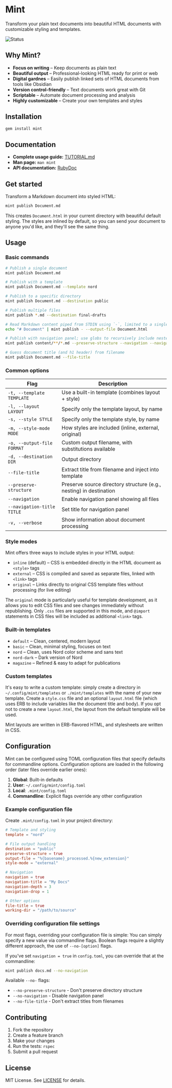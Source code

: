 # Mint

Transform your plain text documents into beautiful HTML documents with customizable styling and templates.

![Status](https://github.com/davejacobs/mint/actions/workflows/build.yml/badge.svg)

## Why Mint?

- **Focus on writing** – Keep documents as plain text
- **Beautiful output** – Professional-looking HTML ready for print or web
- **Digital gardnes** – Easily publish linked sets of HTML documents from tools like Obsidian
- **Version control-friendly** – Text documents work great with Git
- **Scriptable** – Automate document processing and analysis
- **Highly customizable** – Create your own templates and styles

## Installation

```bash
gem install mint
```

## Documentation

- **Complete usage guide:** [TUTORIAL.md](doc/TUTORIAL.md)
- **Man page:** `man mint`
- **API documentation:** [RubyDoc](http://www.rubydoc.info/github/davejacobs/mint)

## Get started

Transform a Markdown document into styled HTML:

```bash
mint publish Document.md
```

This creates `Document.html` in your current directory with beautiful default styling. The styles
are inlined by default, so you can send your document to anyone you'd like, and they'll see the
same thing.

## Usage

### Basic commands

```bash
# Publish a single document
mint publish Document.md

# Publish with a template
mint publish Document.md --template nord

# Publish to a specific directory
mint publish Document.md --destination public

# Publish multiple files
mint publish *.md --destination final-drafts

# Read Markdown content piped from STDIN using `-`, limited to a single file
echo "# Document" | mint publish - --output-file Document.html

# Publish with navigation panel; use globs to recursively include nested files
mint publish content/**/*.md --preserve-structure --navigation --navigation-title "Documentation" --destination public

# Guess document title (and h1 header) from filename
mint publish Document.md --file-title
```

### Common options

| Flag | Description |
|------|-------------|
| `-t, --template TEMPLATE` | Use a built-in template (combines layout + style) |
| `-l, --layout LAYOUT` | Specify only the template layout, by name |
| `-s, --style STYLE` | Specify only the template style, by name |
| `-m, --style-mode MODE` | How styles are included (inline, external, original) |
| `-o, --output-file FORMAT` | Custom output filename, with substitutions available |
| `-d, --destination DIR` | Output directory |
| `--file-title` | Extract title from filename and inject into template |
| `--preserve-structure` | Preserve source directory structure (e.g., nesting) in destination |
| `--navigation` | Enable navigation panel showing all files |
| `--navigation-title TITLE` | Set title for navigation panel |
| `-v, --verbose` | Show information about document processing |

### Style modes

Mint offers three ways to include styles in your HTML output:

- `inline` (default) – CSS is embedded directly in the HTML document as `<style>` tags
- `external` – CSS is compiled and saved as separate files, linked with `<link>` tags
- `original` – Links directly to original CSS template files without processing (for live editing)

The `original` mode is particularly useful for template development, as it allows you to edit CSS files and see changes immediately without republishing. Only `.css` files are supported in this mode, and `@import` statements in CSS files will be included as additional `<link>` tags.

### Built-in templates

- `default` – Clean, centered, modern layout
- `basic` – Clean, minimal styling, focuses on text
- `nord` – Clean, uses Nord color scheme and sans text
- `nord-dark` – Dark version of Nord
- `magazine` – Refined & easy to adapt for publications

### Custom templates

It's easy to write a custom template: simply create a directory in `~/.config/mint/templates` or `./mint/templates`
with the name of your new template. Create a `style.css` file and an optional `layout.html` file (which uses ERB
to include variables like the document title and body). If you opt not to create a new `layout.html`, the 
layout from the default template will be used.

Mint layouts are written in ERB-flavored HTML, and stylesheets are written in CSS.

## Configuration

Mint can be configured using TOML configuration files that specify defaults for commandline options.
Configuration options are loaded in the following order (later files override earlier ones):

1. **Global**: Built-in defaults
2. **User**: `~/.config/mint/config.toml`  
3. **Local**: `.mint/config.toml`
4. **Commandline**: Explicit flags override any other configuration

### Example configuration file

Create `.mint/config.toml` in your project directory:

```toml
# Template and styling
template = "nord"

# File output handling
destination = "public"
preserve-structure = true
output-file = "%{basename}_processed.%{new_extension}"
style-mode = "external"

# Navigation
navigation = true
navigation-title = "My Docs"
navigation-depth = 3
navigation-drop = 1

# Other options
file-title = true
working-dir = "/path/to/source"
```

### Overriding configuration file settings

For most flags, overriding your configuration file is simple: You can simply
specify a new value via commandline flags. Boolean flags require a slightly
different approach, the use of `--no-[option]` flags.

If you've set `navigation = true` in `config.toml`, you can override that
at the commandline:

```bash
mint publish docs.md --no-navigation
```

Available `--no-` flags:
- `--no-preserve-structure` - Don't preserve directory structure 
- `--no-navigation` - Disable navigation panel
- `--no-file-title` - Don't extract titles from filenames

## Contributing

1. Fork the repository
2. Create a feature branch
3. Make your changes
4. Run the tests: `rspec`
5. Submit a pull request

## License

MIT License. See [LICENSE](LICENSE) for details.
